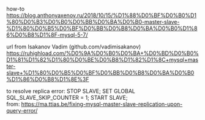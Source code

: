 how-to
https://blog.anthonyaxenov.ru/2018/10/15/%D1%88%D0%BF%D0%B0%D1%80%D0%B3%D0%B0%D0%BB%D0%BA%D0%B0-master-slave-%D1%80%D0%B5%D0%BF%D0%BB%D0%B8%D0%BA%D0%B0%D1%86%D0%B8%D1%8F-mysql-5-7/  

url from Isakanov Vadim  (github.com/vadimisakanov)
https://ruhighload.com/%D0%9A%D0%B0%D0%BA+%D0%BD%D0%B0%D1%81%D1%82%D1%80%D0%BE%D0%B8%D1%82%D1%8C+mysql+master-slave+%D1%80%D0%B5%D0%BF%D0%BB%D0%B8%D0%BA%D0%B0%D1%86%D0%B8%D1%8E%3F  

to resolve replica error:
STOP SLAVE; SET GLOBAL SQL_SLAVE_SKIP_COUNTER = 1; START SLAVE;  
from: https://ma.ttias.be/fixing-mysql-master-slave-replication-upon-query-error/
